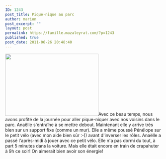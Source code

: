 ```yaml
---
ID: 1243
post_title: Pique-nique au parc
author: marion
post_excerpt: ""
layout: post
permalink: https://famille.mazaleyrat.com/?p=1243
published: true
post_date: 2011-06-26 20:48:40
---
```

<a href="http://famille.mazaleyrat.com/wp-content/uploads/2011/06/89.jpg"><img src="http://famille.mazaleyrat.com/wp-content/uploads/2011/06/89-300x199.jpg" alt="" title="avec Pénélope" width="300" height="199" class="alignleft size-medium wp-image-1244" /></a>Avec ce beau temps, nous avons profité de la journée pour aller pique-niquer avec nos voisins dans le parc. Anaëlle s'entraîne à se mettre debout. Maintenant elle y arrive très bien sur un support fixe (comme un mur). Elle a même poussé Pénélope sur le petit vélo (avec mon aide bien sûr :-)) avant d'inverser les rôles. 
Anaëlle a passé l'après-midi à jouer avec ce petit vélo. Elle n'a pas dormi du tout, à part 5 minutes dans la voiture. Mais elle était encore en train de crapahuter à 9h ce soir! On aimerait bien avoir son énergie!